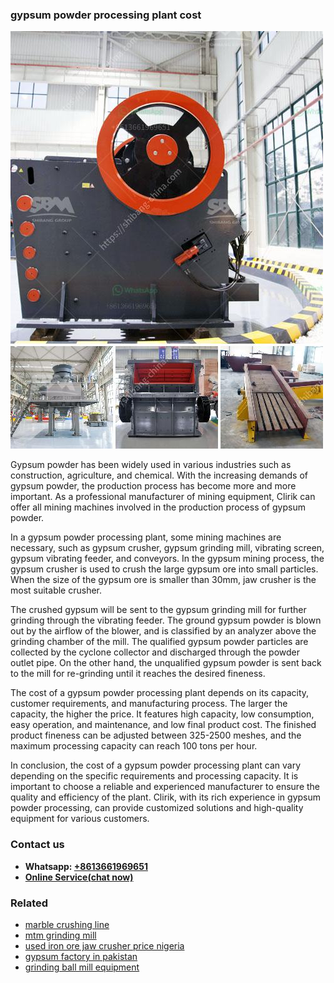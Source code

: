 <h3>gypsum powder processing plant cost</h3><img src='1708309568.jpg' alt=''><p>Gypsum powder has been widely used in various industries such as construction, agriculture, and chemical. With the increasing demands of gypsum powder, the production process has become more and more important. As a professional manufacturer of mining equipment, Clirik can offer all mining machines involved in the production process of gypsum powder.</p><p>In a gypsum powder processing plant, some mining machines are necessary, such as gypsum crusher, gypsum grinding mill, vibrating screen, gypsum vibrating feeder, and conveyors. In the gypsum mining process, the gypsum crusher is used to crush the large gypsum ore into small particles. When the size of the gypsum ore is smaller than 30mm, jaw crusher is the most suitable crusher.</p><p>The crushed gypsum will be sent to the gypsum grinding mill for further grinding through the vibrating feeder. The ground gypsum powder is blown out by the airflow of the blower, and is classified by an analyzer above the grinding chamber of the mill. The qualified gypsum powder particles are collected by the cyclone collector and discharged through the powder outlet pipe. On the other hand, the unqualified gypsum powder is sent back to the mill for re-grinding until it reaches the desired fineness.</p><p>The cost of a gypsum powder processing plant depends on its capacity, customer requirements, and manufacturing process. The larger the capacity, the higher the price. It features high capacity, low consumption, easy operation, and maintenance, and low final product cost. The finished product fineness can be adjusted between 325-2500 meshes, and the maximum processing capacity can reach 100 tons per hour.</p><p>In conclusion, the cost of a gypsum powder processing plant can vary depending on the specific requirements and processing capacity. It is important to choose a reliable and experienced manufacturer to ensure the quality and efficiency of the plant. Clirik, with its rich experience in gypsum powder processing, can provide customized solutions and high-quality equipment for various customers.</p><h3>Contact us</h3><ul><li><strong>Whatsapp:&nbsp;<a href="https://wa.me/8613661969651">+8613661969651</a></strong></li><li><a href="https://swt.shibang-china.com/?git&amp;zhl&amp;gypsum powder processing plant cost"><strong>Online Service(chat now)</strong></a></li></ul><h3>Related</h3><ul><li><a href='marble crushing line.md'>marble crushing line</a></li><li><a href='mtm grinding mill.md'>mtm grinding mill</a></li><li><a href='used iron ore jaw crusher price nigeria.md'>used iron ore jaw crusher price nigeria</a></li><li><a href='gypsum factory in pakistan.md'>gypsum factory in pakistan</a></li><li><a href='grinding ball mill equipment.md'>grinding ball mill equipment</a></li></ul>